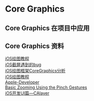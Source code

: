 # Core Graphics



## Core Graphics 在项目中应用



## Core Graphics 资料


[iOS绘图教程](http://www.cnblogs.com/xdream86/archive/2012/12/12/2814552.html)  
[iOS截屏遇到的bug](http://lewios.blogspot.hk/2016/08/hello.html)  
[iOS绘图框架CoreGraphics分析](http://www.cocoachina.com/ios/20170809/20187.html)  
[iOS绘图教程](http://www.cnblogs.com/xdream86/archive/2012/12/12/2814552.html)  
[Apple-Developer](Drawing)  
[Basic Zooming Using the Pinch Gestures](https://developer.apple.com/library/content/documentation/WindowsViews/Conceptual/UIScrollView_pg/ZoomZoom/ZoomZoom.html)  
[iOS开发UI篇—CAlayer](http://www.cnblogs.com/wendingding/p/3800961.html)  
[]()  
[]()  

